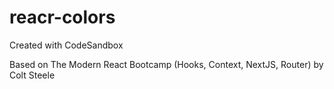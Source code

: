 # reacr-colors
Created with CodeSandbox

Based on The Modern React Bootcamp (Hooks, Context, NextJS, Router) by Colt Steele
